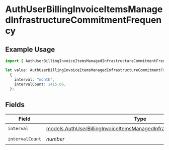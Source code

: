 # AuthUserBillingInvoiceItemsManagedInfrastructureCommitmentFrequency

## Example Usage

```typescript
import { AuthUserBillingInvoiceItemsManagedInfrastructureCommitmentFrequency } from "@simplesagar/vercel/models/authuser.js";

let value: AuthUserBillingInvoiceItemsManagedInfrastructureCommitmentFrequency =
  {
    interval: "month",
    intervalCount: 1415.06,
  };
```

## Fields

| Field                                                                                                                                                        | Type                                                                                                                                                         | Required                                                                                                                                                     | Description                                                                                                                                                  |
| ------------------------------------------------------------------------------------------------------------------------------------------------------------ | ------------------------------------------------------------------------------------------------------------------------------------------------------------ | ------------------------------------------------------------------------------------------------------------------------------------------------------------ | ------------------------------------------------------------------------------------------------------------------------------------------------------------ |
| `interval`                                                                                                                                                   | [models.AuthUserBillingInvoiceItemsManagedInfrastructureCommitmentInterval](../models/authuserbillinginvoiceitemsmanagedinfrastructurecommitmentinterval.md) | :heavy_check_mark:                                                                                                                                           | N/A                                                                                                                                                          |
| `intervalCount`                                                                                                                                              | *number*                                                                                                                                                     | :heavy_check_mark:                                                                                                                                           | N/A                                                                                                                                                          |